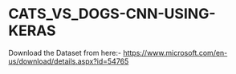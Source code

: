 # CATS_VS_DOGS-CNN-USING-KERAS

Download the Dataset from here:- https://www.microsoft.com/en-us/download/details.aspx?id=54765

